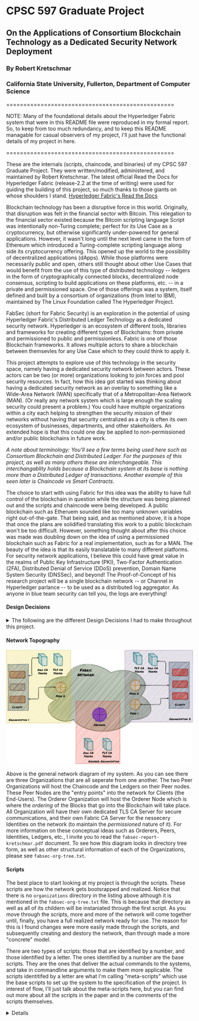 # CPSC 597 Graduate Project
## On the Applications of Consortium Blockchain Technology as a Dedicated Security Network Deployment
### By Robert Kretschmar
### California State University, Fullerton, Department of Computer Science

=================================================

NOTE: Many of the foundational details about the Hyperledger Fabric system that were in this README 
file were reproduced in my formal report. So, to keep from too much redundancy, and to keep this 
README managable for casual observers of my project, I'll just have the functional details of my project 
in here.

=================================================

These are the internals (scripts, chaincode, and binaries) of my CPSC 597 Graduate Project. They were
written/modified, administered, and maintained by Robert Kretschmar. The latest official Read the Docs 
for Hyperledger Fabric (release-2.2 at the time of writing) were used for guiding the building of this 
project, so much thanks to those giants on whose shoulders I stand. 
[Hyperledger Fabric's Read the Docs](https://hyperledger-fabric.readthedocs.io/en/release-2.2/)

Blockchain technology has been a disruptive force in this world. Originally, that disruption was felt 
in the financial sector with Bitcoin. This relegation to the financial sector existed because the 
Bitcoin scripting language Script was intentionally non-Turing complete; perfect for its Use Case as a 
cryptocurrency, but otherwise significantly under-powered for general applications. However, it wasn't 
long until the next level came in the form of Ethereum which introduced a Turing-complete scripting 
language along side its cryptocurrency offering. This opened up the world to the possibility of decentralized 
applications (dApps). While those platforms were necessarily public and open, others still thought about other 
Use Cases that would benefit from the use of this type of distributed technology -- ledgers in the form of 
cryptographically connected blocks, decentralized node consensus, scripting to build applications on these 
platforms, etc. -- in a private and permissioned space. One of those offerings was a system, itself defined 
and built by a consortium of organizations (from Intel to IBM), maintained by The Linux Foundation called 
The Hyperledger Project.

FabSec (short for Fabric Security) is an exploration in the potential of using Hyperledger Fabric's 
Distributed Ledger Technology as a dedicated security network. Hyperledger is an ecosystem of different 
tools, libraries and frameworks for creating different types of Blockchains: from private and permissioned 
to public and permissionless. Fabric is one of those Blockchain frameworks. It allows multiple actors to 
share a blockchain between themsevles for any Use Case which to they could think to apply it.

This project attempts to explore use of this technology in the security space, namely having a dedicated 
security network between actors. These actors can be two (or more) organizations looking to join forces 
and pool security resources. In fact, how this idea got started was thinking about having a dedicated 
security network as an overlay to something like a Wide-Area Network (WAN) specifically that of a 
Metropolitan-Area Network (MAN). (Or really any network system which is large enough the scaling security 
could present a problem.) You could have multiple organizations within a city each helping to strengthen 
the security mission of their networks without having that security centralized as a city is often its own 
ecosystem of businesses, departments, and other stakeholders. An extended hope is that this could one day 
be applied to non-permissioned and/or public blockchains in future work. 

*A note about terminology: You'll see a few terms being used here such as Consortium Blockchain and 
Distributed Ledger. For the purposes of this project, as well as many others these are interchangeable. This 
interchangablity holds because a Blockchain system at its base is nothing more than a Distributed Ledger of 
transactions. Another example of this seen later is Chaincode vs Smart Contracts.*

The choice to start with using Fabric for this idea was the ability to have full control of the blockchain 
in question while the structure was being planned out and the scripts and chaincode were being developed. A 
public blockchain such as Etheruem sounded like too many unknown variables right out-of-the-gate. That being 
said, and as mentioned above, it is a hope that once the plans are solidified translating this work to a 
public blockchain won't be too difficult. However, something thought about after this choice was made was 
doubling down on the idea of using a permissioned blockchain such as Fabric for a real implementation, such 
as for a MAN. The beauty of the idea is that its easily translatable to many different platforms. For security 
network applications, I believe this could have great value in the realms of Public Key Infrastructure (PKI), 
Two-Factor Authentication (2FA), Distributed Denial of Service (DDoS) prevention, Domain Name System Security 
(DNSSec), and beyond! The Proof-of-Concept of his research project will be a single blockchain network -- or 
Channel in Hyperledger parlance -- to be used as a distributed log aggregator. As anyone in blue team security 
can tell you, the logs are everything!

#### Design Decisions
<details>
	<summary>The following are the different Design Decisions I had to make throughout this project.</summary>	

* Currently, there will be three Organizations involved. Two Peers and and an Orderer. The Peer Organizations 
will be the participants that will use the security system. In the context of a Log Aggregator network, they 
will be the ones logging to the blockchain and retrieving data back from it. The Orderer Organization acts as 
the Consensus nodes. It will do the assembling of transactions into blocks, validates those blocks, and finally 
disseminates the blocks to the peers. Since this is a distributed network, the Orderer is usually a third-party 
outside of those that are peers to a particular Channel. 
* There will be a dedicated TLS CA for each Organization (the Orderer and both Peers).
* There will not be any Intermediate CAs. (Although, definitely worth looking into for scalability.)
* Many static credentials were used when registering and enrolling. This may, and honestly should, be changed to 
dynamic via arguments to the script for a real world scenario.
* There are two options for, what's called, the State Database: CouchDB and LevelDB. The State Database is the database 
maintained by each Peer which tracks the current values for all of the assets listed on the ledger. LevelDB is the
default, and embedded, choice for this decision which will be used by this project.
* The ports to the different services are going to be hardcoded since, honestly, I got tired of re-typing
them in each time. However, a future (post-project) idea would be nice to have them dynamically chosen. They
are as follows:
	- Org0, TLS CA -- main: 7054, operations: 9443
	- Org0, Fab CA -- main: 7055, operations: 9444
	- Org0, orderer0 -- main: 6050, operations: 8443
	- Org1, TLS CA -- main: 7056, operations: 9445
	- Org1, Fab CA -- main: 7057, operations: 9446
	- Org1, peer0 -- main: 6051, chaincode: 6052, operations: 8446
	- Org2, TLS CA -- main: 7058, operations: 9447
	- Org2, Fab CA -- main: 7059, operations: 9448
	- Org2, peer0 -- main: 6053, chaincode: 6054, operations: 8447
	- Org2, peer1 -- main: 6055, chaincode: 6056, operations: 8448

</details>

#### Network Topography
![CA Server Diagram](/images/fabric-network-diagram.png)

Above is the general network diagram of my system. As you can see there are three Organizations that
are all seperate from one another. The two Peer Organizations will host the Chaincode and the Ledgers
on their Peer nodes. These Peer Nodes are the "entry points" into the network for Clients (the 
End-Users). The Orderer Organization will host the Orderer Node which is where the *ordering* of the
Blocks that go into the Blockchain will take place. All Organization will have their own dedicated TLS
CA Server for secure communications, and their own Fabric CA Server for the nessecery Identities on the
network (to maintain the *permissioned* nature of it). For more information on these conceptual ideas such
as Orderers, Peers, Identities, Ledgers, etc., I invite you to read the `fabsec-report-kretschmar.pdf`
document. To see how this diagram looks in directory tree form, as well as other structural information of
each of the Organizations, please see `fabsec-org-tree.txt`.


#### Scripts
The best place to start looking at my project is through the scripts. These scripts are how the network gets
bootsrapped and realized. Notice that there is no `organizations` directory in the listing above although it
is mentioned in the `fabsec-org-tree.txt` file. This is because that directory as well as all of its childern
will be instaniated through the first script. As you move through the scripts, more and more of the network will
come together until, finally, you have a full realized network ready for use. The reason for this is I found
changes were more easily made through the scripts, and subsequently creating and destory the network, than through
made a more "concrete" model.

There are two types of scripts: those that are identified by a number, and those identified by a letter. The ones
identified by a number are the base scripts. They are the ones that deliver the actual commands to the systems, and
take in commandline arguments to make them more applicable. The scripts identitifed by a letter are what I'm
calling "meta-scripts" which use the base scripts to set up the system to the specification of the project. In
interest of flow, I'll just talk about the meta-scripts here, but you can find out more about all the scripts in
the paper and in the comments of the scripts themselves.

<details>

	<summary>The meta-scripts are as follows:</summary>

* 000a-create-org-directory-tree-with-symlinks.sh
	This script is what creates the all of the Organizations as they will be used in the network. It creates each
organization's directory structure, and pre-fills it with various binaries and configuration files, where needed. It
is also the only meta-script to not use any base scripts.

* 000b-create-orderer-organization.sh
	So, in Fabric, the act of "defining an organization" takes place by registering and enrolling an Organizational
Administrator. This is done through the Fabric (Identity) Certificate Authority. (More on Fabric Identity Certificates in
the paper.) To talk to the Fabric CA Server, we need to first set up the TLS CA Server. So, that's the flow of this script:
Set up -- and bootstrap the admin of -- the TLS CA Server, set up -- and bootstrap the admin of -- the Fabric CA Server,
and then register and enroll the Organizational Admin themselves.

* 000c-create-peer-organization-1.sh
	This follows the same steps as script 000b, but for Peer Org 1.

* 000d-create-peer-organization-2.sh
	This follows the same steps as script 000b, but for Peer Org 2.

* 000e-create-system-channel-and-deploy-orderer-0.sh
	This script will set up the network and deploy orderer on that network. To start, since Hyperledger Fabric is a
permissioned blockchain, every node on the network needs to have an identity issued by the Fabric CA belonging to their
organization. This script starts by doing just that for the orderer node known as orderer0. It then creates the Genesis
Block for the System Channel. A Channel, in Fabric terms, is essentially an individual network within the over-arching
network. Since Fabric has the ability to be *multi-tenant*, it allows for many of these Channels (or networks) to be set 
up. There are two types of Channels: the System Channel, and the Application Channel. I'll go more into the Application
Channel in the next script description. 

	This Channel is the System Channel, otherwise called the "Ordering System Channel". It is used to create the way 
to facilitate communication of the Ordering Service (which is just a fancy term for the group of Orderers on the 
network). In the case of this project, it will only have one Orderer, or an "Ordering Service of one" so to speak.  The 
System Channel configuration is stored in a Block on the Blockchain for that Channel. (It is usually one Blockchain per
Channel for this reason.) In fact, the initial Channel Configuration is always the first (0th) block on the chain, and 
this is what we refer to as the Genesis Block. The process of creating one is outside the scope of this README, but it 
involves a channel configuation YAML file and one of the binaries called `configtxgen`. So, this script will use the base 
script that generates that. It then deploys the Orderer orderer0 whichis usually the first node to be defined which will
consume that block to bootstrap itself.

* 000f-create-fabsec-channel-and-deploy-peer0-org1.sh
	This script will register and enroll the indentity for the Peer peer0 in Organization 1. It then creates the "Channel
Creation Transaction" for my main Application Channel "fabsec-channel". The Channel Creation Transaction is need for the Ordering
Service to register and recognize the newly created channel for itself. This is then used for the next base script to generate the
Genesis Block that defines the configuration of the Application Channel fabsec-channel. As an aside, ideally, if we think about 
expanding this whole "security network" idea to more than just the Log Aggregator, say also use it for Access-Control Lists, then 
that would be in its own Channel. Each Channel has its own Peers, Orderers, Chaincodes, and Ledger (among other artifacts). Again,
more on Channels in the paper, but I felt it was important enough to spotlight it here. So, next this script deploys peer0 and then 
joins it to the newly instaniated fabsec-channel.

* 000g-deploy-peer0-org2-and-join-fabsec-channel.sh
	This script will register and enroll peer0 of Organization 2, deploy it, and join it to the fabsec-channel. Since the System
Channel was created and instaniated in script 000e and the Application Channel (fabsec-channel) was created and instaniated in the
last script (000f), this script doesn't need to do any of that, and simply just joins the existing channel. This is illustive of
how easy it is to add nodes once all of heavy lifting has been done.

* 000h-deploy-peer1-org2-and-join-fabsec-channel.sh
	This script will register and enroll peer 1 of Organization 2, deploy it, and join it to the fabsec-channel. Again, nothing
fancy has to be done here.

* 000i-designate-anchor-peers-for-fabsec.sh
	This meta-script is deceptively simple for its concepts. A lot of the magic is in the base scripts. It involves the concepts
of Channel Configuration Updating (which is *not* a trivial process), the Gossip Protocol, and  to add nodes once all of heavy lifting 
has been done.

* 000h-deploy-peer1-org2-and-join-fabsec-channel.sh
	This script will register and enroll peer 1 of Organization 2, deploy it, and join it to the fabsec-channel. Again, nothing
fancy has to be done here.

* 000i-designate-anchor-peers-for-fabsec.sh
	This meta-script is deceptively simple for its concepts. A lot of the magic is in the base scripts. It involves the concepts
of Channel Configuration Updating (which is *not* a trivial process using `jq` and the `configtxlator` binary) and the Gossip 
Protocol. Suffice it to say, that this script sets up the Peers used for inter-organizational peer-to-peer communication.

* 000j-deploy-logaggr-chaincode
	This last meta-script is relatively short since it's really just here for general meta-script flow and completeness, but it
uses the base script 016 to deploy the chaincode to the channel. The process of "deploying" involves installing the chaincode to each
of the peers, having them approve it for their organization, and committing that chaincode to the channel. After this meta-script is
done, the FabSec network will have been offically set up. The next part of the project comes in the form of javascript modules.

</details>
